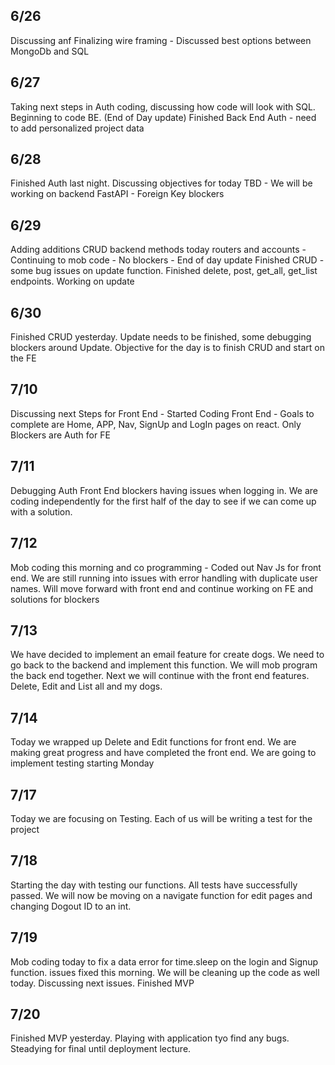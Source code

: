 ## 6/26
Discussing anf Finalizing wire framing - Discussed best options between MongoDb and SQL
## 6/27
Taking next steps in Auth coding, discussing how code will look with SQL. Beginning to code BE. (End of Day update) Finished Back End Auth - need to add personalized project data
## 6/28
Finished Auth last night. Discussing objectives for today TBD - We will be working on backend FastAPI - Foreign Key blockers
## 6/29
Adding additions CRUD backend methods today routers and accounts - Continuing to mob code - No blockers - End of day update Finished CRUD - some bug issues on update function. Finished delete, post, get_all, get_list endpoints. Working on update
## 6/30
Finished CRUD yesterday. Update needs to be finished, some debugging blockers around Update. Objective for the day is to finish CRUD and start on the FE
## 7/10
Discussing next Steps for Front End - Started Coding Front End - Goals to complete are Home, APP, Nav, SignUp and LogIn pages on react. Only Blockers are Auth for FE
## 7/11
Debugging Auth Front End blockers having issues when logging in. We are coding independently for the first half of the day to see if we can come up with a solution.
## 7/12
Mob coding this morning and co programming - Coded out Nav Js for front end. We are still running into issues with error handling with duplicate user names. Will move forward with front end and continue working on FE and solutions for blockers
## 7/13
We have decided to implement an email feature for create dogs. We need to go back to the backend and implement this function. We will mob program the back end together. Next we will continue with the front end features. Delete, Edit and List all and my dogs.
## 7/14
Today we wrapped up Delete and Edit functions for front end. We are making great progress and have completed the front end. We are going to implement testing starting Monday
## 7/17
Today we are focusing on Testing. Each of us will be writing a test for the project
## 7/18
Starting the day with testing our functions. All tests have successfully passed. We will now be moving on a navigate function for edit pages and changing Dogout ID to an int.
## 7/19
Mob coding today to fix a data error for time.sleep on the login and Signup function. issues fixed this morning. We will be cleaning up the code as well today. Discussing next issues. Finished MVP
## 7/20
Finished MVP yesterday. Playing with application tyo find any bugs. Steadying for final until deployment lecture. 
